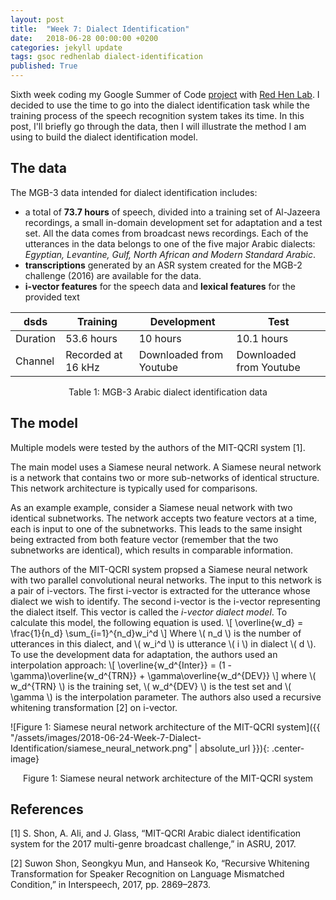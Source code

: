 ```yaml
---
layout: post
title:  "Week 7: Dialect Identification"
date:   2018-06-28 00:00:00 +0200
categories: jekyll update
tags: gsoc redhenlab dialect-identification
published: True
---
```


Sixth week coding my Google Summer of Code [project](https://summerofcode.withgoogle.com/projects/#5542722241298432) with [Red Hen Lab](www.redhenlab.org/). I decided to use the time to go into the dialect identification task while the training process of the speech recognition system takes its time. In this post, I'll briefly go through the data, then I will illustrate the method I am using to build the dialect identification model.

## The data
The MGB-3 data intended for dialect identification includes:

 - a total of **73.7 hours** of speech, divided into a training set of Al-Jazeera recordings, a small in-domain development set for adaptation and a test set. All the data comes from broadcast news recordings. Each of the utterances in the data belongs to one of the five major Arabic dialects: *Egyptian, Levantine, Gulf, North African and Modern Standard Arabic*.
 - **transcriptions** generated by an ASR system created for the MGB-2 challenge (2016) are available for the data.
 - **i-vector features** for the speech data and **lexical features** for the provided text

| dsds | Training | Development | Test |
|------|----------|-------------|-----|
| Duration | 53.6 hours |  10 hours | 10.1 hours |
| Channel | Recorded at 16 kHz | Downloaded from Youtube | Downloaded from Youtube |

<center>
Table 1: MGB-3 Arabic dialect identification data
</center>

## The model

Multiple models were tested by the authors of the MIT-QCRI system [1].

The main model uses a Siamese neural network. A Siamese neural network is a network that contains two or more sub-networks of identical structure. This network architecture is typically used for comparisons.

As an example example, consider a Siamese neual network with two identical subnetworks. The network accepts two feature vectors at a time, each is input to one of the subnetworks. This leads to the same insight being extracted from both feature vector (remember that the two subnetworks are identical), which results in comparable information.

The authors of the MIT-QCRI system propsed a Siamese neural network with two parallel convolutional neural networks. The input to this network is a pair of i-vectors. The first i-vector is extracted for the utterance whose dialect we wish to identify. The second i-vector is the i-vector representing the dialect itself. This vector is called the *i-vector dialect model*. To calculate this model, the following equation is used.
\\[ \overline{w_d} = \frac{1}{n_d} \sum_{i=1}^{n_d}w_i^d \\]
Where \\( n_d \\) is the number of utterances in this dialect, and \\( w_i^d \\) is utterance \\( i \\) in dialect \\( d \\). To use the development data for adaptation, the authors used an interpolation approach:
\\[ \overline{w_d^{Inter}} = (1 - \gamma)\overline{w_d^{TRN}} + \gamma\overline{w_d^{DEV}} \\]
where \\( w_d^{TRN} \\) is the training set, \\( w_d^{DEV} \\) is the test set and \\( \gamma \\) is the interpolation parameter. The authors also used a recursive whitening transformation [2] on i-vector.

![Figure 1: Siamese neural network architecture of the MIT-QCRI system]({{ "/assets/images/2018-06-24-Week-7-Dialect-Identification/siamese_neural_network.png" | absolute_url }}){: .center-image}

<center> Figure 1: Siamese neural network architecture of the MIT-QCRI system </center>

## References

[1] S. Shon, A. Ali, and J. Glass, “MIT-QCRI Arabic dialect identification system for the 2017 multi-genre broadcast challenge,” in ASRU, 2017.

[2] Suwon Shon, Seongkyu Mun, and Hanseok Ko, “Recursive Whitening Transformation for Speaker Recognition on Language Mismatched Condition,” in Interspeech, 2017, pp. 2869–2873.